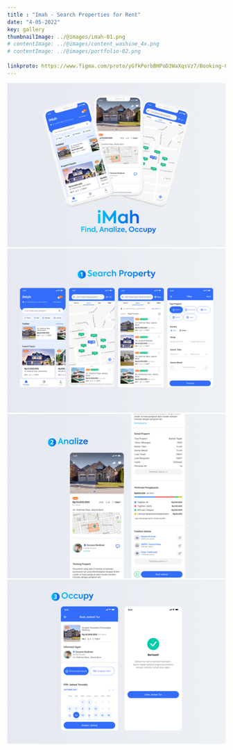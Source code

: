 ```yaml
---
title : "Imah - Search Properties for Rent"
date: "4-05-2022"
key: gallery
thumbnailImage: ../@images/imah-01.png
# contentImage: ../@images/content_washine_4x.png
# contentImage: ../@images/portfolio-02.png

linkproto: https://www.figma.com/proto/yGfkPorbBHPoD3WaXqsVz7/Booking-Car-Wash?node-id=387%3A10385&scaling=scale-down&page-id=17%3A598&starting-point-node-id=324%3A9294&show-proto-sidebar=0
---
```



![alt text](../@images/imah-01.png)
![alt text](../@images/imah-02.png)
![alt text](../@images/imah-03.png)
![alt text](../@images/imah-04.png)
